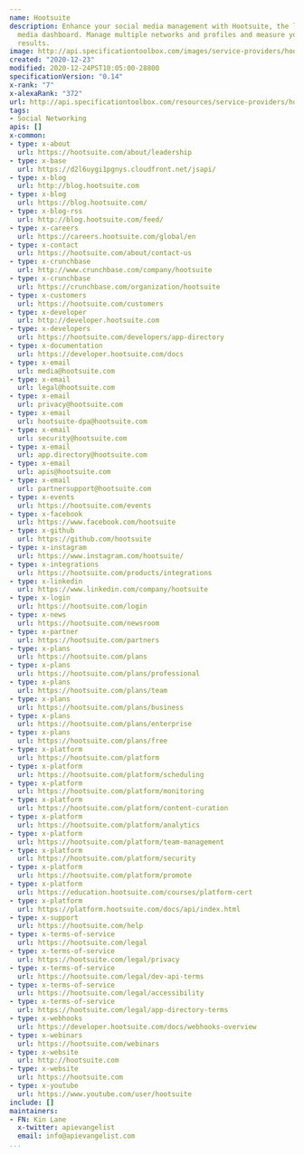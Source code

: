 ```yaml
---
name: Hootsuite
description: Enhance your social media management with Hootsuite, the leading social
  media dashboard. Manage multiple networks and profiles and measure your campaign
  results.
image: http://api.specificationtoolbox.com/images/service-providers/hootsuite.jpg
created: "2020-12-23"
modified: 2020-12-24PST10:05:00-28800
specificationVersion: "0.14"
x-rank: "7"
x-alexaRank: "372"
url: http://api.specificationtoolbox.com/resources/service-providers/hootsuite/
tags:
- Social Networking
apis: []
x-common:
- type: x-about
  url: https://hootsuite.com/about/leadership
- type: x-base
  url: https://d2l6uygi1pgnys.cloudfront.net/jsapi/
- type: x-blog
  url: http://blog.hootsuite.com
- type: x-blog
  url: https://blog.hootsuite.com/
- type: x-blog-rss
  url: http://blog.hootsuite.com/feed/
- type: x-careers
  url: https://careers.hootsuite.com/global/en
- type: x-contact
  url: https://hootsuite.com/about/contact-us
- type: x-crunchbase
  url: http://www.crunchbase.com/company/hootsuite
- type: x-crunchbase
  url: https://crunchbase.com/organization/hootsuite
- type: x-customers
  url: https://hootsuite.com/customers
- type: x-developer
  url: http://developer.hootsuite.com
- type: x-developers
  url: https://hootsuite.com/developers/app-directory
- type: x-documentation
  url: https://developer.hootsuite.com/docs
- type: x-email
  url: media@hootsuite.com
- type: x-email
  url: legal@hootsuite.com
- type: x-email
  url: privacy@hootsuite.com
- type: x-email
  url: hootsuite-dpa@hootsuite.com
- type: x-email
  url: security@hootsuite.com
- type: x-email
  url: app.directory@hootsuite.com
- type: x-email
  url: apis@hootsuite.com
- type: x-email
  url: partnersupport@hootsuite.com
- type: x-events
  url: https://hootsuite.com/events
- type: x-facebook
  url: https://www.facebook.com/hootsuite
- type: x-github
  url: https://github.com/hootsuite
- type: x-instagram
  url: https://www.instagram.com/hootsuite/
- type: x-integrations
  url: https://hootsuite.com/products/integrations
- type: x-linkedin
  url: https://www.linkedin.com/company/hootsuite
- type: x-login
  url: https://hootsuite.com/login
- type: x-news
  url: https://hootsuite.com/newsroom
- type: x-partner
  url: https://hootsuite.com/partners
- type: x-plans
  url: https://hootsuite.com/plans
- type: x-plans
  url: https://hootsuite.com/plans/professional
- type: x-plans
  url: https://hootsuite.com/plans/team
- type: x-plans
  url: https://hootsuite.com/plans/business
- type: x-plans
  url: https://hootsuite.com/plans/enterprise
- type: x-plans
  url: https://hootsuite.com/plans/free
- type: x-platform
  url: https://hootsuite.com/platform
- type: x-platform
  url: https://hootsuite.com/platform/scheduling
- type: x-platform
  url: https://hootsuite.com/platform/monitoring
- type: x-platform
  url: https://hootsuite.com/platform/content-curation
- type: x-platform
  url: https://hootsuite.com/platform/analytics
- type: x-platform
  url: https://hootsuite.com/platform/team-management
- type: x-platform
  url: https://hootsuite.com/platform/security
- type: x-platform
  url: https://hootsuite.com/platform/promote
- type: x-platform
  url: https://education.hootsuite.com/courses/platform-cert
- type: x-platform
  url: https://platform.hootsuite.com/docs/api/index.html
- type: x-support
  url: https://hootsuite.com/help
- type: x-terms-of-service
  url: https://hootsuite.com/legal
- type: x-terms-of-service
  url: https://hootsuite.com/legal/privacy
- type: x-terms-of-service
  url: https://hootsuite.com/legal/dev-api-terms
- type: x-terms-of-service
  url: https://hootsuite.com/legal/accessibility
- type: x-terms-of-service
  url: https://hootsuite.com/legal/app-directory-terms
- type: x-webhooks
  url: https://developer.hootsuite.com/docs/webhooks-overview
- type: x-webinars
  url: https://hootsuite.com/webinars
- type: x-website
  url: http://hootsuite.com
- type: x-website
  url: https://hootsuite.com
- type: x-youtube
  url: https://www.youtube.com/user/hootsuite
include: []
maintainers:
- FN: Kin Lane
  x-twitter: apievangelist
  email: info@apievangelist.com
...
```

